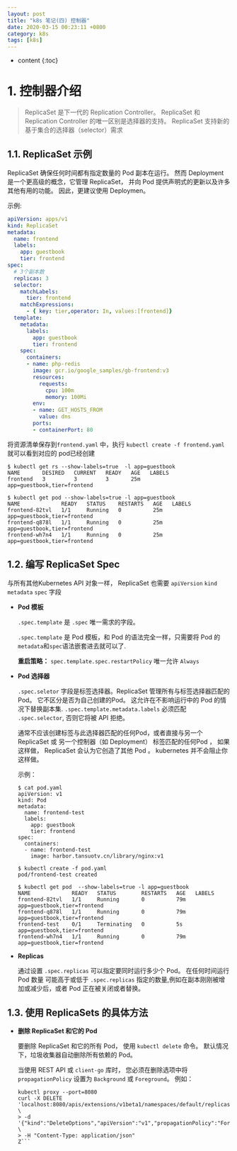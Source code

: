 ```yaml
---
layout: post
title: "k8s 笔记(四) 控制器"
date: 2020-03-15 00:23:11 +0800
category: k8s
tags: [k8s]
---
```

* content
{:toc}

# 1. 控制器介绍

> ReplicaSet 是下一代的 Replication Controller。 ReplicaSet 和 Replication Controller 的唯一区别是选择器的支持。 ReplicaSet 支持新的基于集合的选择器（selector）需求
> 

## 1.1. ReplicaSet 示例

ReplicaSet 确保任何时间都有指定数量的 Pod 副本在运行。 然而 Deployment 是一个更高级的概念，它管理 ReplicaSet， 并向 Pod 提供声明式的更新以及许多其他有用的功能。 因此，更建议使用 Deploymen。

示例:

```yaml
apiVersion: apps/v1
kind: ReplicaSet
metadata:
  name: frontend
  labels:
    app: guestbook
    tier: frontend
spec:
  # 3个副本数
  replicas: 3
  selector:
    matchLabels:
      tier: frontend
    matchExpressions:
      - { key: tier,operator: In, values:[frontend]}
  template:
    metadata:
      labels:
        app: guestbook
        tier: frontend
    spec:
      containers:
      - name: php-redis
        image: gcr.io/google_samples/gb-frontend:v3
        resources:
          requests:
            cpu: 100m
            memory: 100Mi
        env:
        - name: GET_HOSTS_FROM
          value: dns
        ports:
        - containerPort: 80
```

将资源清单保存到`frontend.yaml` 中，执行 `kubectl create -f frontend.yaml` 就可以看到对应的 pod已经创建

```
$ kubectl get rs --show-labels=true  -l app=guestbook
NAME       DESIRED   CURRENT   READY   AGE   LABELS
frontend   3         3         3       25m   app=guestbook,tier=frontend

$ kubectl get pod --show-labels=true -l app=guestbook
NAME             READY   STATUS    RESTARTS   AGE   LABELS
frontend-82tvl   1/1     Running   0          25m   app=guestbook,tier=frontend
frontend-q878l   1/1     Running   0          25m   app=guestbook,tier=frontend
frontend-wh7n4   1/1     Running   0          25m   app=guestbook,tier=frontend
```

## 1.2. 编写 ReplicaSet Spec

与所有其他Kubernetes API 对象一样， ReplicaSet 也需要 `apiVersion` `kind` `metadata` `spec` 字段

- **Pod 模板**

	`.spec.template` 是 `.spec` 唯一需求的字段。
	
	`.spec.template` 是 Pod 模板，和 Pod 的语法完全一样，只需要将 Pod 的`metadata`和`spec`语法嵌套进去就可以了.

	**重启策略：** `spec.template.spec.restartPolicy` 唯一允许 `Always`


- **Pod 选择器**
	
	`.spec.seletor` 字段是标签选择器。ReplicaSet 管理所有与标签选择器匹配的Pod。 它不区分是否为自己创建的Pod。 这允许在不影响运行中的 Pod 的情况下替换副本集. `.spec.template.metadata.labels` 必须匹配 `.spec.selector`, 否则它将被 API 拒绝。
	
	通常不应该创建标签与此选择器匹配的任何Pod，或者直接与另一个 ReplicaSet 或 另一个控制器（如 Deployment） 标签匹配的任何Pod ， 如果这样做， ReplicaSet 会认为它创造了其他 Pod 。 kubernetes 并不会阻止你这样做。
	
	示例：
	
	```
	$ cat pod.yaml
	apiVersion: v1
	kind: Pod
	metadata:
	  name: frontend-test
	  labels:
	    app: guestbook
	    tier: frontend
	spec:
	  containers:
	  - name: frontend-test
	    image: harbor.tansuotv.cn/library/nginx:v1
	    
	$ kubectl create -f pod.yaml
	pod/frontend-test created

	$ kubectl get pod  --show-labels=true -l app=guestbook
	NAME             READY   STATUS        RESTARTS   AGE   LABELS
	frontend-82tvl   1/1     Running       0          79m   app=guestbook,tier=frontend
	frontend-q878l   1/1     Running       0          79m   app=guestbook,tier=frontend
	frontend-test    0/1     Terminating   0          5s    app=guestbook,tier=frontend
	frontend-wh7n4   1/1     Running       0          79m   app=guestbook,tier=frontend
	
	```
	
- **Replicas**

	通过设置 `.spec.replicas` 可以指定要同时运行多少个 Pod。 在任何时间运行 Pod 数量 可能高于或低于 `.spec.replicas` 指定的数量,例如在副本刚刚被增加或减少后，或者 Pod 正在被关闭或者替换。
	
## 1.3. 使用 ReplicaSets 的具体方法

- **删除 ReplicaSet 和它的 Pod**

	要删除 ReplicaSet 和它的所有 Pod， 使用 `kubectl delete` 命令。 默认情况下，垃圾收集器自动删除所有依赖的 Pod。
	
	当使用 REST API 或 `client-go` 库时， 您必须在删除选项中将 `propagationPolicy` 设置为 `Background` 或 `Foreground`。 例如：
	
	```
	kubectl proxy --port=8080
	curl -X DELETE  'localhost:8080/apis/extensions/v1beta1/namespaces/default/replicasets/frontend' \
	> -d '{"kind":"DeleteOptions","apiVersion":"v1","propagationPolicy":"Foreground"}' \
	> -H "Content-Type: application/json"
	Z```